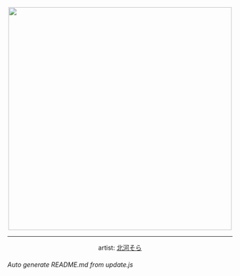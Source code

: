 
<p align="center">
  <img width="500" src="https://nekos.best/api/v2/neko/0754.png">
  <hr/>
  <center>
    artist: <a href="https://www.pixiv.net/en/artworks/96506591">北河そら</a>
  </center>
</p>


###### Auto generate README.md from update.js

